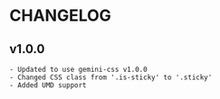 # CHANGELOG

## v1.0.0

    - Updated to use gemini-css v1.0.0
    - Changed CSS class from '.is-sticky' to '.sticky'
    - Added UMD support

